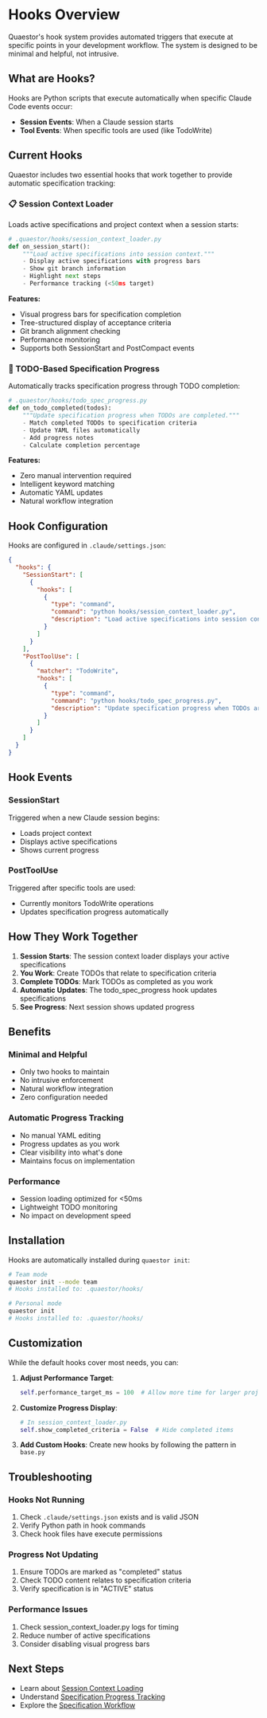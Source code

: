 # Hooks Overview

Quaestor's hook system provides automated triggers that execute at specific points in your development workflow. The system is designed to be minimal and helpful, not intrusive.

## What are Hooks?

Hooks are Python scripts that execute automatically when specific Claude Code events occur:

- **Session Events**: When a Claude session starts
- **Tool Events**: When specific tools are used (like TodoWrite)

## Current Hooks

Quaestor includes two essential hooks that work together to provide automatic specification tracking:

### 📋 Session Context Loader
Loads active specifications and project context when a session starts:

```python
# .quaestor/hooks/session_context_loader.py
def on_session_start():
    """Load active specifications into session context."""
    - Display active specifications with progress bars
    - Show git branch information
    - Highlight next steps
    - Performance tracking (<50ms target)
```

**Features:**
- Visual progress bars for specification completion
- Tree-structured display of acceptance criteria
- Git branch alignment checking
- Performance monitoring
- Supports both SessionStart and PostCompact events

### 🎯 TODO-Based Specification Progress
Automatically tracks specification progress through TODO completion:

```python
# .quaestor/hooks/todo_spec_progress.py
def on_todo_completed(todos):
    """Update specification progress when TODOs are completed."""
    - Match completed TODOs to specification criteria
    - Update YAML files automatically
    - Add progress notes
    - Calculate completion percentage
```

**Features:**
- Zero manual intervention required
- Intelligent keyword matching
- Automatic YAML updates
- Natural workflow integration

## Hook Configuration

Hooks are configured in `.claude/settings.json`:

```json
{
  "hooks": {
    "SessionStart": [
      {
        "hooks": [
          {
            "type": "command",
            "command": "python hooks/session_context_loader.py",
            "description": "Load active specifications into session context"
          }
        ]
      }
    ],
    "PostToolUse": [
      {
        "matcher": "TodoWrite",
        "hooks": [
          {
            "type": "command",
            "command": "python hooks/todo_spec_progress.py",
            "description": "Update specification progress when TODOs are completed"
          }
        ]
      }
    ]
  }
}
```

## Hook Events

### SessionStart
Triggered when a new Claude session begins:
- Loads project context
- Displays active specifications
- Shows current progress

### PostToolUse
Triggered after specific tools are used:
- Currently monitors TodoWrite operations
- Updates specification progress automatically

## How They Work Together

1. **Session Starts**: The session context loader displays your active specifications
2. **You Work**: Create TODOs that relate to specification criteria
3. **Complete TODOs**: Mark TODOs as completed as you work
4. **Automatic Updates**: The todo_spec_progress hook updates specifications
5. **See Progress**: Next session shows updated progress

## Benefits

### Minimal and Helpful
- Only two hooks to maintain
- No intrusive enforcement
- Natural workflow integration
- Zero configuration needed

### Automatic Progress Tracking
- No manual YAML editing
- Progress updates as you work
- Clear visibility into what's done
- Maintains focus on implementation

### Performance
- Session loading optimized for <50ms
- Lightweight TODO monitoring
- No impact on development speed

## Installation

Hooks are automatically installed during `quaestor init`:

```bash
# Team mode
quaestor init --mode team
# Hooks installed to: .quaestor/hooks/

# Personal mode  
quaestor init
# Hooks installed to: .quaestor/hooks/
```

## Customization

While the default hooks cover most needs, you can:

1. **Adjust Performance Target**:
   ```python
   self.performance_target_ms = 100  # Allow more time for larger projects
   ```

2. **Customize Progress Display**:
   ```python
   # In session_context_loader.py
   self.show_completed_criteria = False  # Hide completed items
   ```

3. **Add Custom Hooks**:
   Create new hooks by following the pattern in `base.py`

## Troubleshooting

### Hooks Not Running
1. Check `.claude/settings.json` exists and is valid JSON
2. Verify Python path in hook commands
3. Check hook files have execute permissions

### Progress Not Updating
1. Ensure TODOs are marked as "completed" status
2. Check TODO content relates to specification criteria
3. Verify specification is in "ACTIVE" status

### Performance Issues
1. Check session_context_loader.py logs for timing
2. Reduce number of active specifications
3. Consider disabling visual progress bars

## Next Steps

- Learn about [Session Context Loading](session-context-loader.md)
- Understand [Specification Progress Tracking](spec-tracking.md)
- Explore the [Specification Workflow](../specs/workflow.md)
